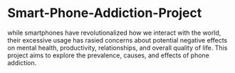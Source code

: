 # Smart-Phone-Addiction-Project
while smartphones have revolutionalized how we interact with the world, their excessive usage has rasied concerns about potential negative effects on mental health, productivity, relationships, and overall quality of life. This project aims to explore the prevalence, causes, and effects of phone addiction.

